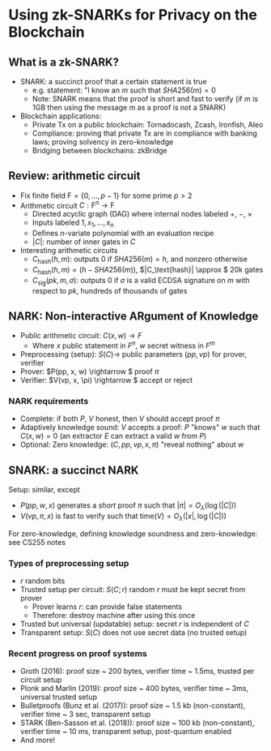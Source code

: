 # Using zk-SNARKs for Privacy on the Blockchain

## What is a zk-SNARK?

* SNARK: a succinct proof that a certain statement is true
    - e.g. statement: "I know an *m* such that $SHA256(m) = 0$
    - Note: SNARK means that the proof is short and fast to verify (if *m* is 1GB then using the message *m* as a proof is not a SNARK)
* Blockchain applications:
    - Private Tx on a public blockchain: Tornadocash, Zcash, Ironfish, Aleo
    - Compliance: proving that private Tx are in compliance with banking laws; proving solvency in zero-knowledge
    - Bridging between blockchains: zkBridge

## Review: arithmetic circuit

* Fix finite field $\mathrm{F} = \{0, ..., p-1\}$ for some prime $p > 2$
* Arithmetic circuit $C : \mathrm{F}^n \rightarrow \mathrm{F}$
    - Directed acyclic graph (DAG) where internal nodes labeled $+$, $-$, $\times$
    - Inputs labeled $1, x_1, \ldots, x_n$
    - Defines $n$-variate polynomial with an evaluation recipe
    - $|C|$: number of inner gates in $C$
* Interesting arithmetic circuits
    - $C_\text{hash}(h, m)$: outputs 0 if $SHA256(m) = h$, and nonzero otherwise
    - $C_\text{hash}(h, m) = (h - SHA256(m))$, $|C_\text{hash}| \approx $ 20k gates
    - $C_\text{sig}(pk, m, \sigma)$: outputs 0 if $\sigma$ is a valid ECDSA signature on $m$ with respect to $pk$, hundreds of thousands of gates

## NARK: Non-interactive ARgument of Knowledge

* Public arithmetic circuit: $C(x, w) \rightarrow F$
    - Where $x$ public statement in $F^n$, $w$ secret witness in $F^m$
* Preprocessing (setup): $S(C) \rightarrow$ public parameters $(pp, vp)$ for prover, verifier
* Prover: $P(pp, x, w) \rightarrow $ proof $\pi$
* Verifier: $V(vp, x, \pi) \rightarrow $ accept or reject

### NARK requirements

* Complete: if both $P$, $V$ honest, then $V$ should accept proof $\pi$
* Adaptively knowledge sound: $V$ accepts a proof: $P$ "knows" $w$ such that $C(x, w) = 0$ (an extractor $E$ can extract a valid $w$ from $P$)
* Optional: Zero knowledge: $(C, pp, vp, x, \pi)$ "reveal nothing" about $w$

## SNARK: a succinct NARK

Setup: similar, except

* $P(pp, w, x)$ generates a *short* proof $\pi$ such that $|\pi| = O_{\lambda}(\log(|C|))$
* $V(vp, \pi, x)$ is fast to verify such that $\text{time}(V) = O_{\lambda}(|x|, \log(|C|))$

For zero-knowledge, defining knowledge soundness and zero-knowledge: see CS255 notes

### Types of preprocessing setup

* $r$ random bits
* Trusted setup per circuit: $S(C; r)$ random $r$ must be kept secret from prover
    - Prover learns $r$: can provide false statements
    - Therefore: destroy machine after using this once
* Trusted but universal (updatable) setup: secret $r$ is independent of $C$
* Transparent setup: $S(C)$ does not use secret data (no trusted setup)

### Recent progress on proof systems

* Groth (2016): proof size ~ 200 bytes, verifier time ~ 1.5ms, trusted per circuit setup
* Plonk and Marlin (2019): proof size ~ 400 bytes, verifier time ~ 3ms, universal trusted setup
* Bulletproofs (Bunz et al. (2017)): proof size ~ 1.5 kb (non-constant), verifier time ~ 3 sec, transparent setup
* STARK (Ben-Sasson et al. (2018)): proof size ~ 100 kb (non-constant), verifier time ~ 10 ms, transparent setup, post-quantum enabled
* And more!